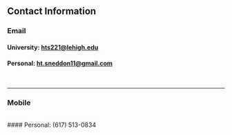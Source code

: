 ## Contact Information
  ### Email
  
  #### University: hts221@lehigh.edu
  #### Personal: ht.sneddon11@gmail.com
  <br>
  
  ---

  ### Mobile
  <br>
  #### Personal: (617) 513-0834
